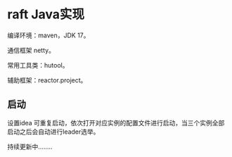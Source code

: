 # raft Java实现

编译环境：maven，JDK 17。

通信框架 netty。

常用工具类：hutool。

辅助框架：reactor.project。

## 启动

设置idea 可重复启动，依次打开对应实例的配置文件进行启动，当三个实例全部启动之后会自动进行leader选举。

持续更新中........

